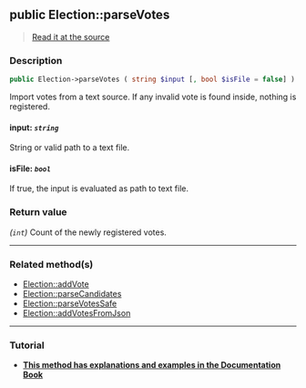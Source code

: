 ## public Election::parseVotes

> [Read it at the source](https://github.com/julien-boudry/Condorcet/blob/master/src/ElectionProcess/VotesProcess.php#L419)

### Description    

```php
public Election->parseVotes ( string $input [, bool $isFile = false] ): int
```

Import votes from a text source. If any invalid vote is found inside, nothing is registered.
    

#### **input:** *`string`*   
String or valid path to a text file.    


#### **isFile:** *`bool`*   
If true, the input is evaluated as path to text file.    


### Return value   

*(`int`)* Count of the newly registered votes.


---------------------------------------

### Related method(s)      

* [Election::addVote](/Docs/ApiReferences/Election%20Class/Election--addVote.md)    
* [Election::parseCandidates](/Docs/ApiReferences/Election%20Class/Election--parseCandidates.md)    
* [Election::parseVotesSafe](/Docs/ApiReferences/Election%20Class/Election--parseVotesSafe.md)    
* [Election::addVotesFromJson](/Docs/ApiReferences/Election%20Class/Election--addVotesFromJson.md)    

---------------------------------------

### Tutorial

* **[This method has explanations and examples in the Documentation Book](https://www.condorcet.io/3.AsPhpLibrary/5.Votes/1.AddVotes)**    
